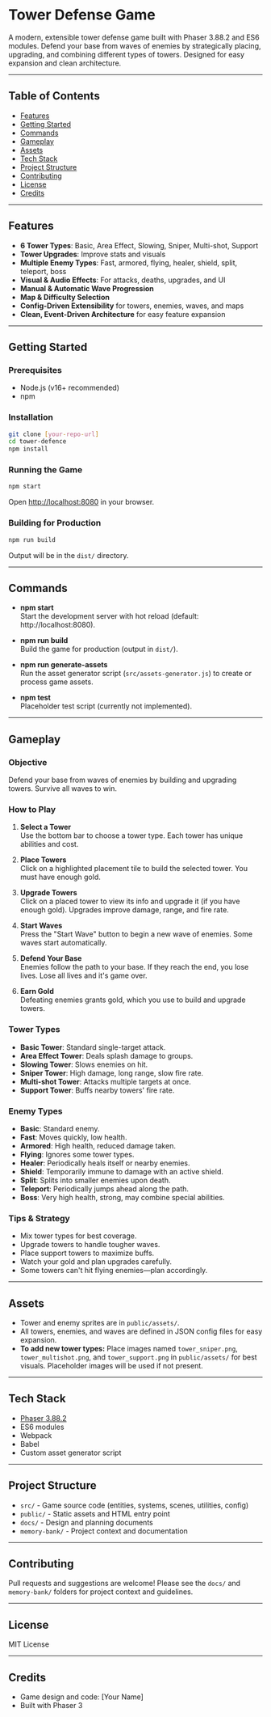 # Tower Defense Game

A modern, extensible tower defense game built with Phaser 3.88.2 and ES6 modules. Defend your base from waves of enemies by strategically placing, upgrading, and combining different types of towers. Designed for easy expansion and clean architecture.

---

## Table of Contents

- [Features](#features)
- [Getting Started](#getting-started)
- [Commands](#commands)
- [Gameplay](#gameplay)
- [Assets](#assets)
- [Tech Stack](#tech-stack)
- [Project Structure](#project-structure)
- [Contributing](#contributing)
- [License](#license)
- [Credits](#credits)

---

## Features

- **6 Tower Types**: Basic, Area Effect, Slowing, Sniper, Multi-shot, Support
- **Tower Upgrades**: Improve stats and visuals
- **Multiple Enemy Types**: Fast, armored, flying, healer, shield, split, teleport, boss
- **Visual & Audio Effects**: For attacks, deaths, upgrades, and UI
- **Manual & Automatic Wave Progression**
- **Map & Difficulty Selection**
- **Config-Driven Extensibility** for towers, enemies, waves, and maps
- **Clean, Event-Driven Architecture** for easy feature expansion

---

## Getting Started

### Prerequisites

- Node.js (v16+ recommended)
- npm

### Installation

```bash
git clone [your-repo-url]
cd tower-defence
npm install
```

### Running the Game

```bash
npm start
```
Open [http://localhost:8080](http://localhost:8080) in your browser.

### Building for Production

```bash
npm run build
```
Output will be in the `dist/` directory.

---

## Commands

- **npm start**  
  Start the development server with hot reload (default: http://localhost:8080).

- **npm run build**  
  Build the game for production (output in `dist/`).

- **npm run generate-assets**  
  Run the asset generator script (`src/assets-generator.js`) to create or process game assets.

- **npm test**  
  Placeholder test script (currently not implemented).

---

## Gameplay

### Objective

Defend your base from waves of enemies by building and upgrading towers. Survive all waves to win.

### How to Play

1. **Select a Tower**  
   Use the bottom bar to choose a tower type. Each tower has unique abilities and cost.

2. **Place Towers**  
   Click on a highlighted placement tile to build the selected tower. You must have enough gold.

3. **Upgrade Towers**  
   Click on a placed tower to view its info and upgrade it (if you have enough gold). Upgrades improve damage, range, and fire rate.

4. **Start Waves**  
   Press the "Start Wave" button to begin a new wave of enemies. Some waves start automatically.

5. **Defend Your Base**  
   Enemies follow the path to your base. If they reach the end, you lose lives. Lose all lives and it's game over.

6. **Earn Gold**  
   Defeating enemies grants gold, which you use to build and upgrade towers.

### Tower Types

- **Basic Tower**: Standard single-target attack.
- **Area Effect Tower**: Deals splash damage to groups.
- **Slowing Tower**: Slows enemies on hit.
- **Sniper Tower**: High damage, long range, slow fire rate.
- **Multi-shot Tower**: Attacks multiple targets at once.
- **Support Tower**: Buffs nearby towers' fire rate.

### Enemy Types

- **Basic**: Standard enemy.
- **Fast**: Moves quickly, low health.
- **Armored**: High health, reduced damage taken.
- **Flying**: Ignores some tower types.
- **Healer**: Periodically heals itself or nearby enemies.
- **Shield**: Temporarily immune to damage with an active shield.
- **Split**: Splits into smaller enemies upon death.
- **Teleport**: Periodically jumps ahead along the path.
- **Boss**: Very high health, strong, may combine special abilities.

### Tips & Strategy

- Mix tower types for best coverage.
- Upgrade towers to handle tougher waves.
- Place support towers to maximize buffs.
- Watch your gold and plan upgrades carefully.
- Some towers can't hit flying enemies—plan accordingly.

---

## Assets

- Tower and enemy sprites are in `public/assets/`.
- All towers, enemies, and waves are defined in JSON config files for easy expansion.
- **To add new tower types:** Place images named `tower_sniper.png`, `tower_multishot.png`, and `tower_support.png` in `public/assets/` for best visuals. Placeholder images will be used if not present.

---

## Tech Stack

- [Phaser 3.88.2](https://phaser.io/)
- ES6 modules
- Webpack
- Babel
- Custom asset generator script

---

## Project Structure

- `src/` - Game source code (entities, systems, scenes, utilities, config)
- `public/` - Static assets and HTML entry point
- `docs/` - Design and planning documents
- `memory-bank/` - Project context and documentation

---

## Contributing

Pull requests and suggestions are welcome! Please see the `docs/` and `memory-bank/` folders for project context and guidelines.

---

## License

MIT License

---

## Credits

- Game design and code: [Your Name]
- Built with Phaser 3
